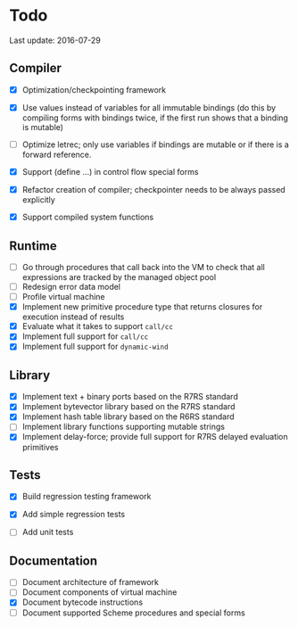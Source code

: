 # Todo

Last update: 2016-07-29


## Compiler

- [X] Optimization/checkpointing framework
- [X] Use values instead of variables for all immutable bindings (do this by compiling
      forms with bindings twice, if the first run shows that a binding is mutable)
- [ ] Optimize letrec; only use variables if bindings are mutable or if there is a forward
      reference.
- [X] Support (define ...) in control flow special forms
- [X] Refactor creation of compiler; checkpointer needs to be always passed explicitly
- [X] Support compiled system functions


## Runtime

- [ ] Go through procedures that call back into the VM to check that all expressions are
      tracked by the managed object pool
- [ ] Redesign error data model
- [ ] Profile virtual machine
- [X] Implement new primitive procedure type that returns closures for execution instead
      of results
- [X] Evaluate what it takes to support `call/cc`
- [X] Implement full support for `call/cc`
- [X] Implement full support for `dynamic-wind`

## Library

- [X] Implement text + binary ports based on the R7RS standard
- [X] Implement bytevector library based on the R7RS standard
- [X] Implement hash table library based on the R6RS standard
- [ ] Implement library functions supporting mutable strings
- [X] Implement delay-force; provide full support for R7RS delayed evaluation primitives

## Tests

- [X] Build regression testing framework
- [X] Add simple regression tests 
- [ ] Add unit tests


## Documentation

- [ ] Document architecture of framework
- [ ] Document components of virtual machine
- [X] Document bytecode instructions
- [ ] Document supported Scheme procedures and special forms

